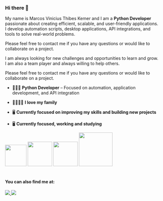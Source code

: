 ### Hi there 👋
My name is Marcos Vinicius Thibes Kemer and I am a **Python Developer** passionate about creating efficient, scalable, and user-friendly applications.  
I develop automation scripts, desktop applications, API integrations, and tools to solve real-world problems.

Please feel free to contact me if you have any questions or would like to collaborate on a project.

I am always looking for new challenges and opportunities to learn and grow. I am also a team player and always willing to help others.

Please feel free to contact me if you have any questions or would like to collaborate on a project.

- 👨🏻‍💻 **Python Developer** – Focused on automation, application development, and API integration  
- 👨‍👩‍👧‍👧 **I love my family**  
- 🖥️ **Currently focused on improving my skills and building new projects**

- 🖥️ **Currently focused, working and studying**
<div style="display: inline">
<img width="70" height="70" src="https://cdn.jsdelivr.net/gh/devicons/devicon/icons/python/python-original-wordmark.svg" />
  
<img width="80" height="80" src="https://cdn.jsdelivr.net/gh/devicons/devicon/icons/pandas/pandas-original-wordmark.svg" />

<img width="80" height="80" src="https://cdn.jsdelivr.net/gh/devicons/devicon/icons/docker/docker-plain-wordmark.svg" />

<img width="110" height="110" src="https://cdn.jsdelivr.net/gh/devicons/devicon/icons/googlecloud/googlecloud-original-wordmark.svg" />
          
</div>    

#

#### You can also find me at:
<a href="https://www.linkedin.com/in/mvtk1984/">
  <img src="https://camo.githubusercontent.com/7e1a1a039c75a7c4d2a91d7f97bf0a1c2adcf7cb49b7dbbfc02963a4f9fdaca4/68747470733a2f2f696d672e736869656c64732e696f2f62616467652f6c696e6b6564696e2d2532333030373742352e7376673f7374796c653d666f722d7468652d6261646765266c6f676f3d6c696e6b6564696e266c6f676f436f6c6f723d7768697465" />
</a>
<a href="https://www.instagram.com/mircothibes/">
  <img src="https://camo.githubusercontent.com/7a705494c370a8412797521701153d2873fb39109edf80afc408efd0927ae2d0/68747470733a2f2f696d672e736869656c64732e696f2f62616467652f496e7374616772616d2d2532334534343035462e7376673f7374796c653d666f722d7468652d6261646765266c6f676f3d496e7374616772616d266c6f676f436f6c6f723d7768697465" />
</a>

          



             
             
